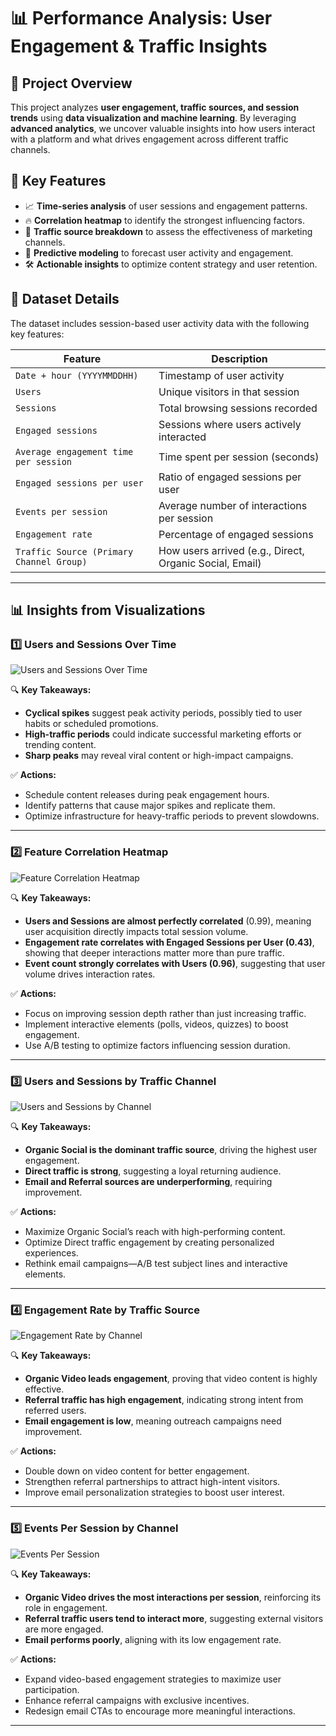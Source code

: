 # 📊 Performance Analysis: User Engagement & Traffic Insights

## 📌 Project Overview
This project analyzes **user engagement, traffic sources, and session trends** using **data visualization and machine learning**. By leveraging **advanced analytics**, we uncover valuable insights into how users interact with a platform and what drives engagement across different traffic channels.

## 🚀 Key Features
- 📈 **Time-series analysis** of user sessions and engagement patterns.
- 🔥 **Correlation heatmap** to identify the strongest influencing factors.
- 🎯 **Traffic source breakdown** to assess the effectiveness of marketing channels.
- 🤖 **Predictive modeling** to forecast user activity and engagement.
- 🛠 **Actionable insights** to optimize content strategy and user retention.

## 📂 Dataset Details
The dataset includes session-based user activity data with the following key features:

| **Feature** | **Description** |
|------------|---------------|
| `Date + hour (YYYYMMDDHH)` | Timestamp of user activity |
| `Users` | Unique visitors in that session |
| `Sessions` | Total browsing sessions recorded |
| `Engaged sessions` | Sessions where users actively interacted |
| `Average engagement time per session` | Time spent per session (seconds) |
| `Engaged sessions per user` | Ratio of engaged sessions per user |
| `Events per session` | Average number of interactions per session |
| `Engagement rate` | Percentage of engaged sessions |
| `Traffic Source (Primary Channel Group)` | How users arrived (e.g., Direct, Organic Social, Email) |

---

## 📊 Insights from Visualizations

### **1️⃣ Users and Sessions Over Time**
![Users and Sessions Over Time](images/image2.png)

🔍 **Key Takeaways:**
- **Cyclical spikes** suggest peak activity periods, possibly tied to user habits or scheduled promotions.
- **High-traffic periods** could indicate successful marketing efforts or trending content.
- **Sharp peaks** may reveal viral content or high-impact campaigns.

✅ **Actions:**
- Schedule content releases during peak engagement hours.
- Identify patterns that cause major spikes and replicate them.
- Optimize infrastructure for heavy-traffic periods to prevent slowdowns.

---

### **2️⃣ Feature Correlation Heatmap**
![Feature Correlation Heatmap](images/image3.png)

🔍 **Key Takeaways:**
- **Users and Sessions are almost perfectly correlated** (0.99), meaning user acquisition directly impacts total session volume.
- **Engagement rate correlates with Engaged Sessions per User (0.43)**, showing that deeper interactions matter more than pure traffic.
- **Event count strongly correlates with Users (0.96)**, suggesting that user volume drives interaction rates.

✅ **Actions:**
- Focus on improving session depth rather than just increasing traffic.
- Implement interactive elements (polls, videos, quizzes) to boost engagement.
- Use A/B testing to optimize factors influencing session duration.

---

### **3️⃣ Users and Sessions by Traffic Channel**
![Users and Sessions by Channel](images/image4.png)

🔍 **Key Takeaways:**
- **Organic Social is the dominant traffic source**, driving the highest user engagement.
- **Direct traffic is strong**, suggesting a loyal returning audience.
- **Email and Referral sources are underperforming**, requiring improvement.

✅ **Actions:**
- Maximize Organic Social’s reach with high-performing content.
- Optimize Direct traffic engagement by creating personalized experiences.
- Rethink email campaigns—A/B test subject lines and interactive elements.

---

### **4️⃣ Engagement Rate by Traffic Source**
![Engagement Rate by Channel](images/image5.png)

🔍 **Key Takeaways:**
- **Organic Video leads engagement**, proving that video content is highly effective.
- **Referral traffic has high engagement**, indicating strong intent from referred users.
- **Email engagement is low**, meaning outreach campaigns need improvement.

✅ **Actions:**
- Double down on video content for better engagement.
- Strengthen referral partnerships to attract high-intent visitors.
- Improve email personalization strategies to boost user interest.

---

### **5️⃣ Events Per Session by Channel**
![Events Per Session](images/images1.png)

🔍 **Key Takeaways:**
- **Organic Video drives the most interactions per session**, reinforcing its role in engagement.
- **Referral traffic users tend to interact more**, suggesting external visitors are more engaged.
- **Email performs poorly**, aligning with its low engagement rate.

✅ **Actions:**
- Expand video-based engagement strategies to maximize user participation.
- Enhance referral campaigns with exclusive incentives.
- Redesign email CTAs to encourage more meaningful interactions.

---
